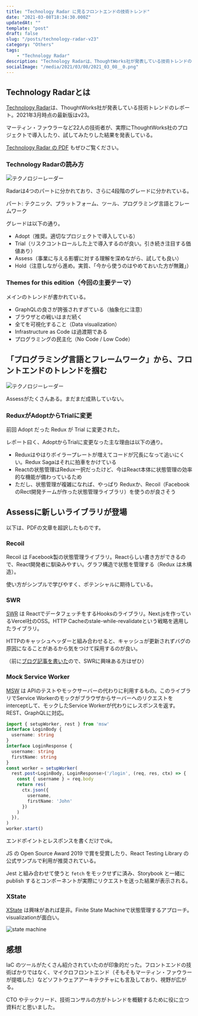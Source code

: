 ```yaml
---
title: "Technology Radar に見るフロントエンドの技術トレンド"
date: "2021-03-08T18:34:30.000Z"
updatedAt: ""
template: "post"
draft: false
slug: "/posts/technology-radar-v23"
category: "Others"
tags:
    - "Technology Radar"
description: "Technology Radarは、ThoughtWorks社が発表している技術トレンドのレポート。2021年3月時点の最新版はv23。"
socialImage: "/media/2021/03/08/2021_03_08__0.png"
---
```


## Technology Radarとは
[Technology Radar](https://www.thoughtworks.com/radar)は、ThoughtWorks社が発表している技術トレンドのレポート。2021年3月時点の最新版はv23。

マーティン・ファウラーなど22人の技術者が、実際にThoughtWorks社のプロジェクトで導入したり、試してみたりした結果を発表している。

[Technology Radar の PDF](https://assets.thoughtworks.com/assets/technology-radar-vol-23-en.pdf) もぜひご覧ください。

### Technology Radarの読み方
![テクノロジーレーダー](/media/2021/03/08/2021_03_08__1.png)

Radarは4つのパートに分かれており、さらに4段階のグレードに分かれている。

パート: テクニック、プラットフォーム、ツール、プログラミング言語とフレームワーク

グレードは以下の通り。

- Adopt（推奨。適切なプロジェクトで導入している）
- Trial（リスクコントロールした上で導入するのが良い。引き続き注目する価値あり）
- Assess（事業に与える影響に対する理解を深めながら、試しても良い）
- Hold（注意しながら進め。実質、「今から使うのはやめておいた方が無難」）

###  Themes for this edition（今回の主要テーマ）
メインのトレンドが書かれている。

- GraphQLの良さが誇張されすぎている（抽象化に注意）
- ブラウザとの戦いはまだ続く
- 全てを可視化すること（Data visualization）
- Infrastructure as Code は過渡期である
- プログラミングの民主化（No Code / Low Code）

## 「プログラミング言語とフレームワーク」から、フロントエンドのトレンドを掴む
![テクノロジーレーダー](/media/2021/03/08/2021_03_08__2.png)

Assessがたくさんある。まだまだ成熟していない。

### ReduxがAdoptからTrialに変更
前回 Adopt だった Redux が Trial に変更された。

レポート曰く、AdoptからTrialに変更なった主な理由は以下の通り。

- Reduxはやはりボイラープレートが増えてコードが冗長になって追いにくい。Redux Sagaはそれに拍車をかけている
- Reactの状態管理はRedux一択だったけど、今はReact本体に状態管理の効率的な機能が備わっているため
- ただし、状態管理が複雑になれば、やっぱり Reduxか、Recoil（FacebookのRect開発チームが作った状態管理ライブラリ）を使うのが良さそう

## Assessに新しいライブラリが登場
以下は、PDFの文章を超訳したものです。

### Recoil
Recoil は Facebook製の状態管理ライブラリ。Reactらしい書き方ができるので、React開発者に馴染みやすい。グラフ構造で状態を管理する（Redux は木構造）。

使い方がシンプルで学びやすく、ポテンシャルに期待している。

### SWR
[SWR](https://github.com/vercel/swr) は ReactでデータフェッチをするHooksのライブラリ。Next.jsを作っているVercel社のOSS。HTTP Cacheのstale-while-revalidateという戦略を適用したライブラリ。

HTTPのキャッシュヘッダーと組み合わせると、キャッシュが更新されずバグの原因になることがあるから気をつけて採用するのが良い。

（前に[ブログ記事を書いた](https://panda-program.com/posts/useswr)ので、SWRに興味ある方はぜひ）

### Mock Service Worker
[MSW](https://mswjs.io/) は APIのテストやモックサーバーの代わりに利用するもの。このライブラリでService Workerのモックがブラウザからサーバーへのリクエストをinterceptして、モックしたService Workerが代わりにレスポンスを返す。REST、GraphQLに対応。

```ts
import { setupWorker, rest } from 'msw'
interface LoginBody {
  username: string
}
interface LoginResponse {
  username: string
  firstName: string
}
const worker = setupWorker(
  rest.post<LoginBody, LoginResponse>('/login', (req, res, ctx) => {
    const { username } = req.body
    return res(
      ctx.json({
        username,
        firstName: 'John'
      })
    )
  }),
)
worker.start()
```

エンドポイントとレスポンスを書くだけでok。

JS の Open Source Award 2019 で賞を受賞したり、React Testing Library の公式サンプルで利用が推奨されている。

Jest と組み合わせて使うと `fetch` をモックせずに済み、Storybook と一緒に publish するとコンポーネントが実際にリクエストを送った結果が表示される。

### XState
[XState](https://xstate.js.org/viz/) は興味があれば是非。Finite State Machineで状態管理するアプローチ。visualizationが面白い。

![state machine](/media/2021/03/08/2021_03_08__3.png)

## 感想
IaC のツールがたくさん紹介されていたのが印象的だった。フロントエンドの技術ばかりではなく、マイクロフロントエンド（そもそもマーティン・ファウラーが提唱した）などソフトウェアアーキテクチャにも言及しており、視野が広がる。

CTO やテックリード、技術コンサルの方がトレンドを概観するために役に立つ資料だと思いました。
